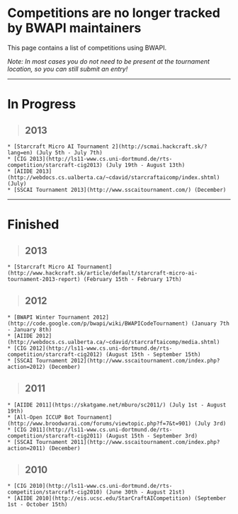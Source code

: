 # **Competitions are no longer tracked by BWAPI maintainers** #


This page contains a list of competitions using BWAPI.

_Note: In most cases you do not need to be present at the tournament location, so you can still submit an entry!_




---

# In Progress #
> ## 2013 ##
    * [Starcraft Micro AI Tournament 2](http://scmai.hackcraft.sk/?lang=en) (July 5th - July 7th)
    * [CIG 2013](http://ls11-www.cs.uni-dortmund.de/rts-competition/starcraft-cig2013) (July 19th - August 13th)
    * [AIIDE 2013](http://webdocs.cs.ualberta.ca/~cdavid/starcraftaicomp/index.shtml) (July)
    * [SSCAI Tournament 2013](http://www.sscaitournament.com/) (December)


---

# Finished #
> ## 2013 ##
    * [Starcraft Micro AI Tournament](http://www.hackcraft.sk/article/default/starcraft-micro-ai-tournament-2013-report) (February 15th - February 17th)

> ## 2012 ##
    * [BWAPI Winter Tournament 2012](http://code.google.com/p/bwapi/wiki/BWAPICodeTournament) (January 7th - January 8th)
    * [AIIDE 2012](http://webdocs.cs.ualberta.ca/~cdavid/starcraftaicomp/media.shtml)
    * [CIG 2012](http://ls11-www.cs.uni-dortmund.de/rts-competition/starcraft-cig2012) (August 15th - September 15th)
    * [SSCAI Tournament 2012](http://www.sscaitournament.com/index.php?action=2012) (December)

> ## 2011 ##
    * [AIIDE 2011](https://skatgame.net/mburo/sc2011/) (July 1st - August 19th)
    * [All-Open ICCUP Bot Tournament](http://www.broodwarai.com/forums/viewtopic.php?f=7&t=901) (July 3rd)
    * [CIG 2011](http://ls11-www.cs.uni-dortmund.de/rts-competition/starcraft-cig2011) (August 15th - September 3rd)
    * [SSCAI Tournament 2011](http://www.sscaitournament.com/index.php?action=2011) (December)

> ## 2010 ##
    * [CIG 2010](http://ls11-www.cs.uni-dortmund.de/rts-competition/starcraft-cig2010) (June 30th - August 21st)
    * [AIIDE 2010](http://eis.ucsc.edu/StarCraftAICompetition) (September 1st - October 15th)